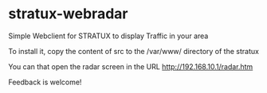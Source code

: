 # stratux-webradar
Simple Webclient for STRATUX to display Traffic in your area

To install it, copy the content of src to the /var/www/ directory of the stratux

You can that open the radar screen in the URL http://192.168.10.1/radar.htm

Feedback is welcome!